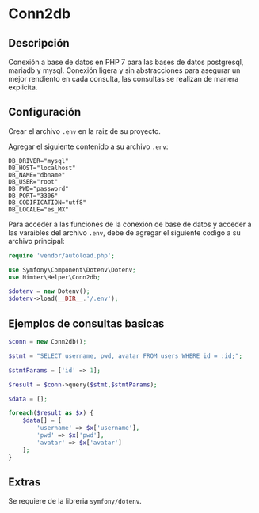# Conn2db

## Descripción
Conexión a base de datos en PHP 7 para las bases de datos postgresql, mariadb y mysql.
Conexión ligera y sin abstracciones para asegurar un mejor rendiento en cada consulta, las consultas se realizan de manera explicita.

## Configuración
Crear el archivo ``.env`` en la raiz de su proyecto.

Agregar el siguiente contenido a su archivo ``.env``:

```
DB_DRIVER="mysql"
DB_HOST="localhost"
DB_NAME="dbname"
DB_USER="root"
DB_PWD="password"
DB_PORT="3306"
DB_CODIFICATION="utf8"
DB_LOCALE="es_MX"
```

Para acceder a las funciones de la conexión de base de datos y acceder a las varaibles del archivo ``.env``, debe de agregar el siguiente codigo a su archivo principal:

```php
require 'vendor/autoload.php';

use Symfony\Component\Dotenv\Dotenv;
use Nimter\Helper\Conn2db;

$dotenv = new Dotenv();
$dotenv->load(__DIR__.'/.env');
```

## Ejemplos de consultas basicas
```php
$conn = new Conn2db();

$stmt = "SELECT username, pwd, avatar FROM users WHERE id = :id;";

$stmtParams = ['id' => 1];

$result = $conn->query($stmt,$stmtParams);

$data = [];

foreach($result as $x) {
    $data[] = [
        'username' => $x['username'],
        'pwd' => $x['pwd'],
        'avatar' => $x['avatar']
    ];
}
```

## Extras
Se requiere de la libreria ``symfony/dotenv``.
